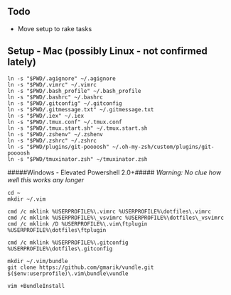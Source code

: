 ## Todo

* Move setup to rake tasks

## Setup - Mac (possibly Linux - not confirmed lately)

```
ln -s "$PWD/.agignore" ~/.agignore
ln -s "$PWD/.vimrc" ~/.vimrc
ln -s "$PWD/.bash_profile" ~/.bash_profile
ln -s "$PWD/.bashrc" ~/.bashrc
ln -s "$PWD/.gitconfig" ~/.gitconfig
ln -s "$PWD/.gitmessage.txt" ~/.gitmessage.txt
ln -s "$PWD/.iex" ~/.iex
ln -s "$PWD/.tmux.conf" ~/.tmux.conf
ln -s "$PWD/.tmux.start.sh" ~/.tmux.start.sh
ln -s "$PWD/.zshenv" ~/.zshenv
ln -s "$PWD/.zshrc" ~/.zshrc
ln -s "$PWD/plugins/git-poooosh" ~/.oh-my-zsh/custom/plugins/git-poooosh
ln -s "$PWD/tmuxinator.zsh" ~/tmuxinator.zsh
```

#####Windows - Elevated Powershell 2.0+#####
_Warning: No clue how well this works any longer_

```
cd ~
mkdir ~/.vim

cmd /c mklink %USERPROFILE%\.vimrc %USERPROFILE%\dotfiles\.vimrc
cmd /c mklink %USERPROFILE%\_vsvimrc %USERPROFILE%\dotfiles\_vsvimrc
cmd /c mklink /D %USERPROFILE%\.vim\ftplugin %USERPROFILE%\dotfiles\ftplugin

cmd /c mklink %USERPROFILE%\.gitconfig %USERPROFILE%\dotfiles\.gitconfig

mkdir ~/.vim/bundle
git clone https://github.com/gmarik/vundle.git $($env:userprofile)\.vim\bundle\vundle

vim +BundleInstall
```
